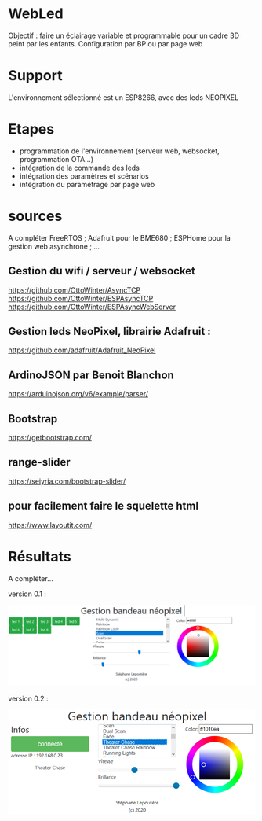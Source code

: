 # WebLed

Objectif : faire un éclairage variable et programmable pour un cadre 3D peint par les enfants.
Configuration par BP ou par page web

# Support
L'environnement sélectionné est un ESP8266, avec des leds NEOPIXEL

# Etapes
- programmation de l'environnement (serveur web, websocket, programmation OTA...)
- intégration de la commande des leds
- intégration des paramètres et scénarios
- intégration du paramétrage par page web

# sources
A compléter
FreeRTOS ; Adafruit pour le BME680 ; ESPHome pour la gestion web asynchrone ; ...

## Gestion du wifi / serveur / websocket
<https://github.com/OttoWinter/AsyncTCP>
<https://github.com/OttoWinter/ESPAsyncTCP>
<https://github.com/OttoWinter/ESPAsyncWebServer>

## Gestion leds NeoPixel, librairie Adafruit :
<https://github.com/adafruit/Adafruit_NeoPixel>

## ArdinoJSON par Benoit Blanchon
<https://arduinojson.org/v6/example/parser/>

## Bootstrap
<https://getbootstrap.com/>
## range-slider 
<https://seiyria.com/bootstrap-slider/>
## pour facilement faire le squelette html
<https://www.layoutit.com/>

# Résultats
A compléter...

version 0.1 :

![page_web](documentation/pageWeb.PNG?raw=true "page_web1")

version 0.2 :

![page_web](documentation/pageWeb%202020-11-17.PNG?raw=true "page_web2")

